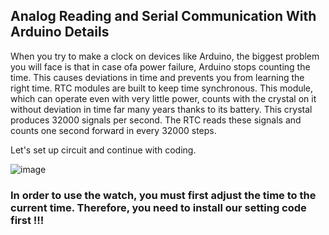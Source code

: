 ## Analog Reading and Serial Communication With Arduino Details

When you try to make a clock on devices like Arduino, the biggest problem you will face is that in case ofa power failure, Arduino stops counting the time. This causes deviations in time and prevents you from learning the right time. RTC modules are built to keep time synchronous. This module, which can operate even with very little power, counts with the crystal on it without deviation in time far many years thanks to its battery. This crystal produces 32000 signals per second. The RTC reads these signals and counts one second forward in every 32000 steps.

Let's set up circuit and continue with coding.

![image](https://user-images.githubusercontent.com/111511331/191012453-9f5ada5f-9f9b-45dc-aabf-702ed2a7932e.png)

### In order to use the watch, you must first adjust the time to the current time. Therefore, you need to install our setting code first !!!
